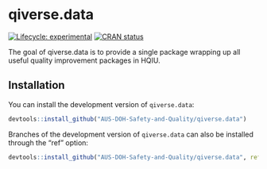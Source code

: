 
<!-- README.md is generated from README.Rmd. Please edit that file -->

# qiverse.data

<!-- badges: start -->

[![Lifecycle:
experimental](https://img.shields.io/badge/lifecycle-experimental-orange.svg)](https://lifecycle.r-lib.org/articles/stages.html#experimental)
[![CRAN
status](https://www.r-pkg.org/badges/version/qiverse.data)](https://CRAN.R-project.org/package=qiverse.data)

<!-- badges: end -->

The goal of qiverse.data is to provide a single package wrapping up all
useful quality improvement packages in HQIU.

## Installation

You can install the development version of `qiverse.data`:

``` r
devtools::install_github("AUS-DOH-Safety-and-Quality/qiverse.data")
```

Branches of the development version of `qiverse.data` can also be
installed through the “ref” option:

``` r
devtools::install_github("AUS-DOH-Safety-and-Quality/qiverse.data", ref = "branch-a")
```
